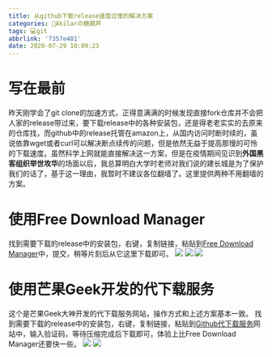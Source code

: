 ```yaml
---
title: 从github下载release速度过慢的解决方案
categories: 🍡Akilarの糖葫芦
tags: 💻git
abbrlink: '7357e481'
date: 2020-07-29 10:09:23
---
```


# 写在最前

昨天刚学会了git clone的加速方式，正得意满满的时候发现直接fork仓库并不会把人家的release带过来，要下载release中的各种安装包，还是得老老实实的去原来的仓库找，而github中的release托管在amazon上，从国内访问时断时续的，虽说依靠wget或者curl可以解决断点续传的问题，但是依然无益于提高那慢的可怜的下载速度。虽然科学上网就能直接解决这一方案，但是在疫情期间见识到**外国黑客组织举世攻华**的场面以后，我总算明白大学时老师对我们说的建长城是为了保护我们的话了，基于这一理由，我暂时不建议各位翻墙了。这里提供两种不用翻墙的方案。

# 使用Free Download Manager

找到需要下载的release中的安装包，右键，复制链接，粘贴到[Free Download Manager](https://d.serctl.com/?dl_start)中，提交，稍等片刻后从它这里下载即可。
![](https://akilar-1259097125.cos.ap-shanghai.myqcloud.com/%E4%BB%8Egithub%E4%B8%8B%E8%BD%BDrelease%E9%80%9F%E5%BA%A6%E8%BF%87%E6%85%A2%E7%9A%84%E8%A7%A3%E5%86%B3%E6%96%B9%E6%A1%88/20200729101743352.png)
![](https://akilar-1259097125.cos.ap-shanghai.myqcloud.com/%E4%BB%8Egithub%E4%B8%8B%E8%BD%BDrelease%E9%80%9F%E5%BA%A6%E8%BF%87%E6%85%A2%E7%9A%84%E8%A7%A3%E5%86%B3%E6%96%B9%E6%A1%88/20200729101822410.png)
![](https://akilar-1259097125.cos.ap-shanghai.myqcloud.com/%E4%BB%8Egithub%E4%B8%8B%E8%BD%BDrelease%E9%80%9F%E5%BA%A6%E8%BF%87%E6%85%A2%E7%9A%84%E8%A7%A3%E5%86%B3%E6%96%B9%E6%A1%88/20200729101901681.png)

# 使用芒果Geek开发的代下载服务
这个是芒果Geek大神开发的代下载服务网站，操作方式和上述方案基本一致。
找到需要下载的release中的安装包，右键，复制链接，粘贴到[Github代下载服务](https://g.widora.cn/)网站中，输入验证码，等待压缩完成后下载即可，体验上比Free Download Manager还要快一些。
![](https://akilar-1259097125.cos.ap-shanghai.myqcloud.com/%E4%BB%8Egithub%E4%B8%8B%E8%BD%BDrelease%E9%80%9F%E5%BA%A6%E8%BF%87%E6%85%A2%E7%9A%84%E8%A7%A3%E5%86%B3%E6%96%B9%E6%A1%88/20200729101743352.png)
![](https://akilar-1259097125.cos.ap-shanghai.myqcloud.com/%E4%BB%8Egithub%E4%B8%8B%E8%BD%BDrelease%E9%80%9F%E5%BA%A6%E8%BF%87%E6%85%A2%E7%9A%84%E8%A7%A3%E5%86%B3%E6%96%B9%E6%A1%88/20200729102554936.png)
